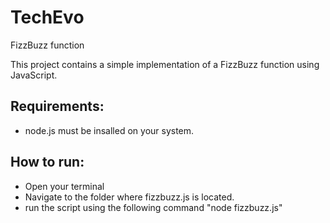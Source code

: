 # TechEvo

FizzBuzz function

This project contains a simple implementation of a FizzBuzz function using JavaScript.

## Requirements:

- node.js must be insalled on your system.

## How to run:

- Open your terminal
- Navigate to the folder where fizzbuzz.js is located.
- run the script using the following command "node fizzbuzz.js"
